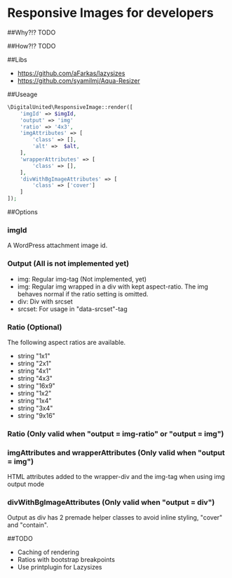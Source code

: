 # Responsive Images for developers #

##Why?!?
TODO

##How?!?
TODO

##Libs
- https://github.com/aFarkas/lazysizes
- https://github.com/syamilmj/Aqua-Resizer

##Useage
```php
\DigitalUnited\ResponsiveImage::render([
    'imgId' => $imgId,
    'output' => 'img'
    'ratio' => '4x3',
    'imgAttributes' => [
        'class' => [],
        'alt' =>  $alt,
    ],
    'wrapperAttributes' => [
        'class' => [],
    ],
    'divWithBgImageAttributes' => [
        'class' => ['cover']
    ]
]);
```

##Options

### imgId
A WordPress attachment image id.

### Output (All is not implemented yet)
- img: Regular img-tag (Not implemented, yet)
- img: Regular img wrapped in a div with kept aspect-ratio. The img behaves normal if the ratio setting is omitted.
- div: Div with srcset
- srcset: For usage in "data-srcset"-tag

### Ratio (Optional)
The following aspect ratios are available.
- string "1x1"
- string "2x1"
- string "4x1"
- string "4x3"
- string "16x9"
- string "1x2"
- string "1x4"
- string "3x4"
- string "9x16"

### Ratio (Only valid when "output = img-ratio" or "output = img")

### imgAttributes and wrapperAttributes (Only valid when "output = img")
HTML attributes added to the wrapper-div and the img-tag when using img output mode

### divWithBgImageAttributes (Only valid when "output = div")
Output as div has 2 premade helper classes to avoid inline styling, "cover" and "contain". 

##TODO
- Caching of rendering
- Ratios with bootstrap breakpoints
- Use printplugin for Lazysizes
